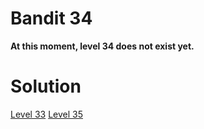<html>
<h1>Bandit 34</h1>

<p><strong>At this moment, level 34 does not exist yet.</strong></p>

<h1>Solution</h1>

[Level 33](bandit33.md)
[Level 35](bandit35.md)
</html>
